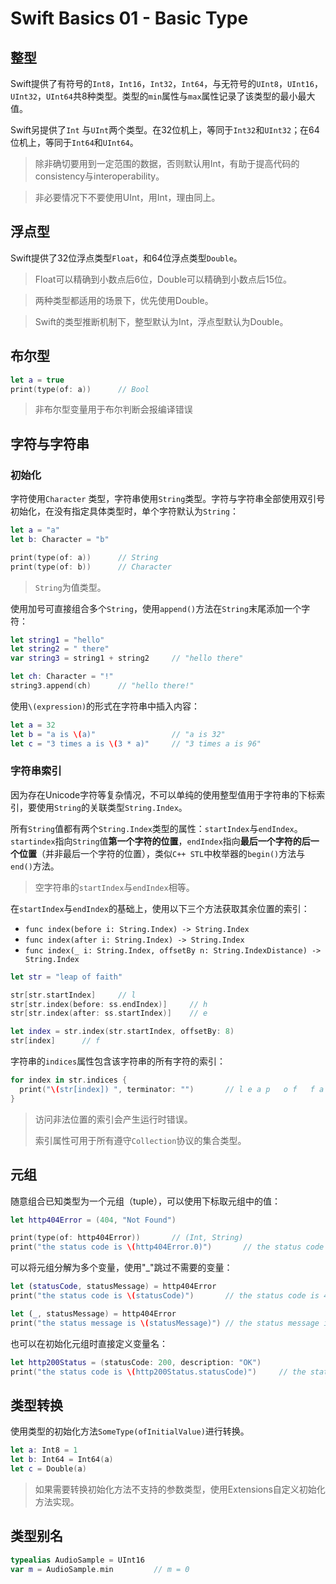 # Swift Basics 01 - Basic Type

## 整型

Swift提供了有符号的`Int8`，`Int16`，`Int32`，`Int64`，与无符号的`UInt8`，`UInt16`，`UInt32`，`UInt64`共8种类型。类型的`min`属性与`max`属性记录了该类型的最小最大值。

Swift另提供了`Int` 与`UInt`两个类型。在32位机上，等同于`Int32`和`UInt32`；在64位机上，等同于`Int64`和`UInt64`。

> 除非确切要用到一定范围的数据，否则默认用Int，有助于提高代码的consistency与interoperability。

> 非必要情况下不要使用UInt，用Int，理由同上。

## 浮点型

Swift提供了32位浮点类型`Float`，和64位浮点类型`Double`。

> Float可以精确到小数点后6位，Double可以精确到小数点后15位。

> 两种类型都适用的场景下，优先使用Double。

> Swift的类型推断机制下，整型默认为Int，浮点型默认为Double。

## 布尔型

```swift
let a = true
print(type(of: a))		// Bool
```

> 非布尔型变量用于布尔判断会报编译错误

## 字符与字符串

### 初始化

字符使用`Character` 类型，字符串使用`String`类型。字符与字符串全部使用双引号初始化，在没有指定具体类型时，单个字符默认为`String`：

```swift
let a = "a"
let b: Character = "b"

print(type(of: a))		// String
print(type(of: b))		// Character
```

> `String`为值类型。

使用加号可直接组合多个`String`，使用`append()`方法在`String`末尾添加一个字符：

```swift
let string1 = "hello"
let string2 = " there"
var string3 = string1 + string2		// "hello there"

let ch: Character = "!"
string3.append(ch)		// "hello there!"
```

使用`\(expression)`的形式在字符串中插入内容：

```swift
let a = 32
let b = "a is \(a)"					// "a is 32"
let c = "3 times a is \(3 * a)"		// "3 times a is 96"
```

### 字符串索引

因为存在Unicode字符等复杂情况，不可以单纯的使用整型值用于字符串的下标索引，要使用`String`的关联类型`String.Index`。

所有`String`值都有两个`String.Index`类型的属性：`startIndex`与`endIndex`。`startindex`指向`String`值**第一个字符的位置**，`endIndex`指向**最后一个字符的后一个位置**（并非最后一个字符的位置），类似`C++ STL`中枚举器的`begin()`方法与`end()`方法。

> 空字符串的`startIndex`与`endIndex`相等。

在`startIndex`与`endIndex`的基础上，使用以下三个方法获取其余位置的索引：

- `func index(before i: String.Index) -> String.Index`
- `func index(after i: String.Index) -> String.Index`
- `func index(_ i: String.Index, offsetBy n: String.IndexDistance) -> String.Index`

```swift
let str = "leap of faith"

str[str.startIndex]		// l
str[str.index(before: ss.endIndex)]		// h
str[str.index(after: ss.startIndex)]	// e

let index = str.index(str.startIndex, offsetBy: 8)
str[index]		// f
```

字符串的`indices`属性包含该字符串的所有字符的索引：

```swift
for index in str.indices {
  print("\(str[index]) ", terminator: "")		// l e a p   o f   f a i t h 
}
```

> 访问非法位置的索引会产生运行时错误。
>
> 索引属性可用于所有遵守`Collection`协议的集合类型。

## 元组

随意组合已知类型为一个元组（tuple），可以使用下标取元组中的值：

```swift
let http404Error = (404, "Not Found")

print(type(of: http404Error))		// (Int, String)
print("the status code is \(http404Error.0)")		// the status code is 404
```

可以将元组分解为多个变量，使用"_"跳过不需要的变量：

```swift
let (statusCode, statusMessage) = http404Error
print("the status code is \(statusCode)")		// the status code is 404

let (_, statusMessage) = http404Error
print("the status message is \(statusMessage)")	// the status message is Not Found
```

也可以在初始化元组时直接定义变量名：

```swift
let http200Status = (statusCode: 200, description: "OK")
print("the status code is \(http200Status.statusCode)")		// the status code is 200
```

## 类型转换

使用类型的初始化方法`SomeType(ofInitialValue)`进行转换。

```swift
let a: Int8 = 1
let b: Int64 = Int64(a)
let c = Double(a)
```

> 如果需要转换初始化方法不支持的参数类型，使用Extensions自定义初始化方法实现。

## 类型别名

```swift
typealias AudioSample = UInt16
var m = AudioSample.min			// m = 0
```

